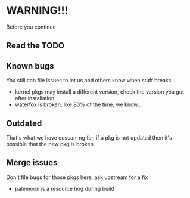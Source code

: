 # WARNING!!!

Before you continue


## Read the TODO


## Known bugs

You still can file issues to let us and others know when stuff breaks

- kernel pkgs may install a different version, check the version you got after installation
- waterfox is broken, like 80% of the time, we know...


## Outdated

That's what we have euscan-ng for,
if a pkg is not updated then it's possible that the new pkg is broken


## Merge issues

Don't file bugs for those pkgs here, ask upstream for a fix

- palemoon is a resource hog during build
